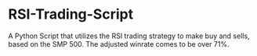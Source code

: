 # RSI-Trading-Script
A Python Script that utilizes the RSI trading strategy to make buy and sells, based on the SMP 500. The adjusted winrate comes to be over 71%.
